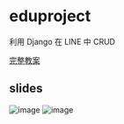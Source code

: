# eduproject
利用 Django 在 LINE 中 CRUD

[完整教案](https://hackmd.io/XKaQI0MhS5CPw5fk-kEhhA)

## slides
![image](https://github.com/PYH1107/eduproject/assets/93831321/b20f6df4-2452-4929-8e8a-46f44c17c99a=100x200)
![image](https://github.com/PYH1107/eduproject/assets/93831321/b20f6df4-2452-4929-8e8a-46f44c17c99a)

